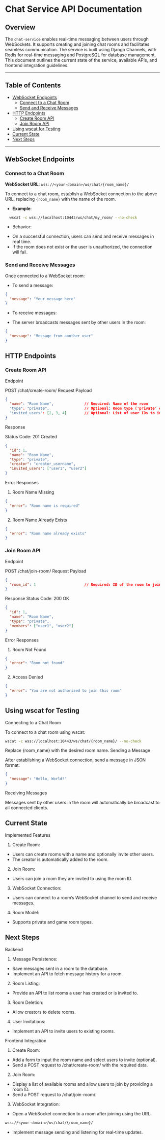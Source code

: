 # Chat Service API Documentation

## Overview
The `chat-service` enables real-time messaging between users through WebSockets. It supports creating and joining chat rooms and facilitates seamless communication. The service is built using Django Channels, with Redis for real-time messaging and PostgreSQL for database management. This document outlines the current state of the service, available APIs, and frontend integration guidelines.

---

## Table of Contents
- [WebSocket Endpoints](#websocket-endpoints)
  - [Connect to a Chat Room](#connect-to-a-chat-room)
  - [Send and Receive Messages](#send-and-receive-messages)
- [HTTP Endpoints](#http-endpoints)
  - [Create Room API](#create-room-api)
  - [Join Room API](#join-room-api)
- [Using wscat for Testing](#using-wscat-for-testing)
- [Current State](#current-state)
- [Next Steps](#next-steps)

---

## WebSocket Endpoints

### Connect to a Chat Room
**WebSocket URL**: `wss://<your-domain>/ws/chat/{room_name}/`

To connect to a chat room, establish a WebSocket connection to the above URL, replacing `{room_name}` with the name of the room.

- **Example**:
```bash
  wscat -c wss://localhost:10443/ws/chat/my_room/ --no-check
```
* Behavior:
- On a successful connection, users can send and receive messages in real time.
- If the room does not exist or the user is unauthorized, the connection will fail.

### Send and Receive Messages

Once connected to a WebSocket room:

* To send a message:
```json
{
  "message": "Your message here"
}
```

* To receive messages:

- The server broadcasts messages sent by other users in the room:
```json
{
  "message": "Message from another user"
}
```

## HTTP Endpoints
### Create Room API
Endpoint

POST /chat/create-room/
Request Payload
```json
{
  "name": "Room Name",              // Required: Name of the room
  "type": "private",                // Optional: Room type ('private' or 'game'). Default is 'private'
  "invited_users": [2, 3, 4]        // Optional: List of user IDs to invite
}
```

Response

Status Code: 201 Created
```json
{
  "id": 1,
  "name": "Room Name",
  "type": "private",
  "creator": "creator_username",
  "invited_users": ["user1", "user2"]
}
```

Error Responses

1. Room Name Missing
```json
{
  "error": "Room name is required"
}
```

2. Room Name Already Exists
```json
{
  "error": "Room name already exists"
}
```

### Join Room API
Endpoint

POST /chat/join-room/
Request Payload
```json
{
  "room_id": 1                      // Required: ID of the room to join
}
```
Response
Status Code: 200 OK
```json
{
  "id": 1,
  "name": "Room Name",
  "type": "private",
  "members": ["user1", "user2"]
}
```

Error Responses

1. Room Not Found
```json
{
  "error": "Room not found"
}
```
2. Access Denied
```json
{
  "error": "You are not authorized to join this room"
}
```
## Using wscat for Testing
Connecting to a Chat Room

To connect to a chat room using wscat:
```bash
wscat -c wss://localhost:10443/ws/chat/{room_name}/ --no-check
```

Replace {room_name} with the desired room name.
Sending a Message

After establishing a WebSocket connection, send a message in JSON format:
```json
{
  "message": "Hello, World!"
}
```
Receiving Messages

Messages sent by other users in the room will automatically be broadcast to all connected clients.
## Current State
Implemented Features

1. Create Room:
- Users can create rooms with a name and optionally invite other users.
- The creator is automatically added to the room.

2. Join Room:
- Users can join a room they are invited to using the room ID.

3. WebSocket Connection:
- Users can connect to a room’s WebSocket channel to send and receive messages.

4. Room Model:
- Supports private and game room types.

## Next Steps
Backend

1. Message Persistence:
- Save messages sent in a room to the database.
- Implement an API to fetch message history for a room.

2. Room Listing:
- Provide an API to list rooms a user has created or is invited to.

3. Room Deletion:
- Allow creators to delete rooms.

4. User Invitations:
- Implement an API to invite users to existing rooms.

Frontend Integration

1. Create Room:
- Add a form to input the room name and select users to invite (optional).
- Send a POST request to /chat/create-room/ with the required data.

2. Join Room:
- Display a list of available rooms and allow users to join by providing a room ID.
- Send a POST request to /chat/join-room/.

3. WebSocket Integration:
- Open a WebSocket connection to a room after joining using the URL:
```bash
wss://<your-domain>/ws/chat/{room_name}/
```
- Implement message sending and listening for real-time updates.
